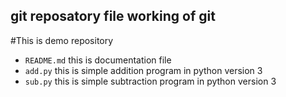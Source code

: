 ## git reposatory file working of git
#This is demo repository

- `README.md` this is documentation file
- `add.py` this is simple addition program in python version 3
- `sub.py` this is simple subtraction program in python version 3
